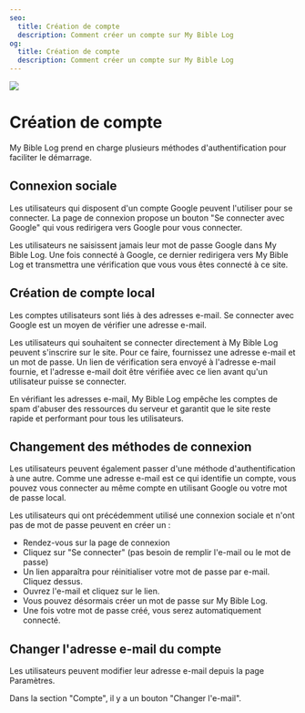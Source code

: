 ```yaml
---
seo:
  title: Création de compte
  description: Comment créer un compte sur My Bible Log
og:
  title: Création de compte
  description: Comment créer un compte sur My Bible Log
---
```


![](/share.jpg)

# Création de compte

My Bible Log prend en charge plusieurs méthodes d'authentification pour faciliter le démarrage.

## Connexion sociale

Les utilisateurs qui disposent d'un compte Google peuvent l'utiliser pour se connecter. La page de connexion propose un bouton "Se connecter avec Google" qui vous redirigera vers Google pour vous connecter.

Les utilisateurs ne saisissent jamais leur mot de passe Google dans My Bible Log. Une fois connecté à Google, ce dernier redirigera vers My Bible Log et transmettra une vérification que vous vous êtes connecté à ce site.

## Création de compte local

Les comptes utilisateurs sont liés à des adresses e-mail. Se connecter avec Google est un moyen de vérifier une adresse e-mail.

Les utilisateurs qui souhaitent se connecter directement à My Bible Log peuvent s'inscrire sur le site. Pour ce faire, fournissez une adresse e-mail et un mot de passe. Un lien de vérification sera envoyé à l'adresse e-mail fournie, et l'adresse e-mail doit être vérifiée avec ce lien avant qu'un utilisateur puisse se connecter.

En vérifiant les adresses e-mail, My Bible Log empêche les comptes de spam d'abuser des ressources du serveur et garantit que le site reste rapide et performant pour tous les utilisateurs.

## Changement des méthodes de connexion

Les utilisateurs peuvent également passer d'une méthode d'authentification à une autre. Comme une adresse e-mail est ce qui identifie un compte, vous pouvez vous connecter au même compte en utilisant Google ou votre mot de passe local.

Les utilisateurs qui ont précédemment utilisé une connexion sociale et n'ont pas de mot de passe peuvent en créer un :

* Rendez-vous sur la page de connexion
* Cliquez sur "Se connecter" (pas besoin de remplir l'e-mail ou le mot de passe)
* Un lien apparaîtra pour réinitialiser votre mot de passe par e-mail. Cliquez dessus.
* Ouvrez l'e-mail et cliquez sur le lien.
* Vous pouvez désormais créer un mot de passe sur My Bible Log.
* Une fois votre mot de passe créé, vous serez automatiquement connecté.

## Changer l'adresse e-mail du compte

Les utilisateurs peuvent modifier leur adresse e-mail depuis la page Paramètres.

Dans la section "Compte", il y a un bouton "Changer l'e-mail".
